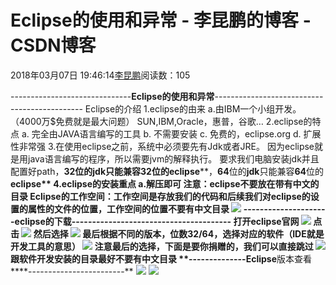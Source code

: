 
# Eclipse的使用和异常 - 李昆鹏的博客 - CSDN博客


2018年03月07日 19:46:14[李昆鹏](https://me.csdn.net/weixin_41547486)阅读数：105


------------------------------**Eclipse的使用和异常**---------------------------------------------
Eclipse的介绍
1.eclipse的由来
a.由IBM一个小组开发。（4000万$免费就是最大问题）
SUN,IBM,Oracle，惠普，谷歌…
2.eclipse的特点
a. 完全由JAVA语言编写的工具
b. 不需要安装
c. 免费的，eclipse.org
d. 扩展性非常强
3.在使用eclipse之前，系统中必须要先有Jdk或者JRE。
因为eclipse就是用java语言编写的程序，所以需要jvm的解释执行。
要求我们电脑安装jdk并且配置好path，**32****位的****jdk****只能兼容****32****位的****eclipse****，****64****位的****jdk****只能兼容****64****位的****eclipse**
4.eclipse的安装重点
a.解压即可
注意：eclipse不要放在带有中文的目录
Eclipse的工作空间：工作空间是存放我们的代码和后续我们对eclipse的设置的属性的文件的位置，工作空间的位置不要有中文目录
![](https://img-blog.csdn.net/20180307194435946?watermark/2/text/aHR0cDovL2Jsb2cuY3Nkbi5uZXQvd2VpeGluXzQxNTQ3NDg2/font/5a6L5L2T/fontsize/400/fill/I0JBQkFCMA==/dissolve/70)
---------------------eclipse的下载---------------------------------------
打开eclipse官网
![](https://img-blog.csdn.net/20180307194443650?watermark/2/text/aHR0cDovL2Jsb2cuY3Nkbi5uZXQvd2VpeGluXzQxNTQ3NDg2/font/5a6L5L2T/fontsize/400/fill/I0JBQkFCMA==/dissolve/70)
点击
![](https://img-blog.csdn.net/20180307194448450?watermark/2/text/aHR0cDovL2Jsb2cuY3Nkbi5uZXQvd2VpeGluXzQxNTQ3NDg2/font/5a6L5L2T/fontsize/400/fill/I0JBQkFCMA==/dissolve/70)
然后选择
![](https://img-blog.csdn.net/20180307194453980?watermark/2/text/aHR0cDovL2Jsb2cuY3Nkbi5uZXQvd2VpeGluXzQxNTQ3NDg2/font/5a6L5L2T/fontsize/400/fill/I0JBQkFCMA==/dissolve/70)
最后根据不同的版本，位数32/64，选择对应的软件（IDE就是开发工具的意思）
![](https://img-blog.csdn.net/20180307194514845?watermark/2/text/aHR0cDovL2Jsb2cuY3Nkbi5uZXQvd2VpeGluXzQxNTQ3NDg2/font/5a6L5L2T/fontsize/400/fill/I0JBQkFCMA==/dissolve/70)
注意最后的选择，下面是要你捐赠的，我们可以直接跳过
![](https://img-blog.csdn.net/20180307194519558?watermark/2/text/aHR0cDovL2Jsb2cuY3Nkbi5uZXQvd2VpeGluXzQxNTQ3NDg2/font/5a6L5L2T/fontsize/400/fill/I0JBQkFCMA==/dissolve/70)
**跟软件开发安装的目录最好不要有中文目录**
**--------------Eclipse****版本查看****------------------------**
![](https://img-blog.csdn.net/20180307194527767?watermark/2/text/aHR0cDovL2Jsb2cuY3Nkbi5uZXQvd2VpeGluXzQxNTQ3NDg2/font/5a6L5L2T/fontsize/400/fill/I0JBQkFCMA==/dissolve/70)
![](https://img-blog.csdn.net/20180307194532302?watermark/2/text/aHR0cDovL2Jsb2cuY3Nkbi5uZXQvd2VpeGluXzQxNTQ3NDg2/font/5a6L5L2T/fontsize/400/fill/I0JBQkFCMA==/dissolve/70)


